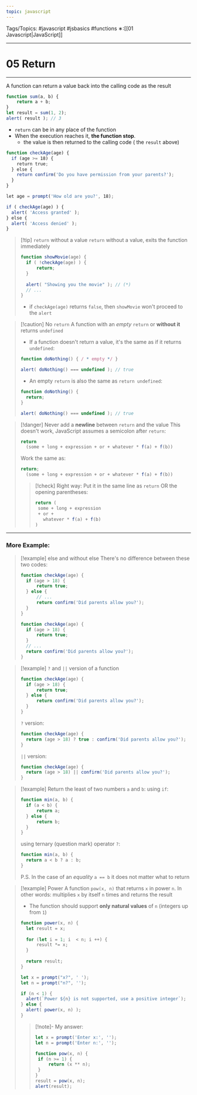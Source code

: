 ```yaml
---
topic: javascript
---
```

Tags/Topics: #javascript #jsbasics #functions
∗:[[01 Javascript|JavaScript]] 

---
# 05 Return

--- 
A function can return a value back into the calling code as the result

```javascript
function sum(a, b) {
	return a + b;
}
let result = sum(1, 2);
alert( result ); // 3
```

- `return` can be in any place of the function
- When the execution reaches it, __the function stop__.
	- the value is then returned to the calling code ( the `result` above)

```javascript
function checkAge(age) {
  if (age >= 18) {
    return true;
  } else {
    return confirm('Do you have permission from your parents?');
  }
} 

let age = prompt('How old are you?', 18); 

if ( checkAge(age) ) {
  alert( 'Access granted' );
} else {
  alert( 'Access denied' );
}
```

>[!tip] `return` without a value
>`return` without a value, exits the function immediately
>```javascript
>function showMovie(age) {
>	if ( !checkAge(age) ) {
>		return;
>	}
>	
>	alert( "Showing you the movie" ); // (*)
>	// ...
>}
>```
> - if `checkAge(age)` returns `false`, then `showMovie` won't proceed to the `alert`

>[!caution] No `return`
>A function with an _empty_ `return` or __without it__ returns `undefined`
>- If a function doesn't return a value, it's the same as if it returns `undefined`:
>```javascript
>function doNothing() { / * empty */ }
>
>alert( doNothing() === undefined ); // true
>```
>- An empty `return` is also the same as `return undefined`:
>```javascript
>function doNothing() {
>	return;
>}
>
>alert( doNothing() === undefined ); // true
>```


>[!danger] Never add a __newline__ between `return` and the value
>This doesn't work, JavaScript assumes a semicolon after `return`:
>```javascript
>return
>	(some + long + expression + or + whatever * f(a) + f(b))
>```
>Work the same as:
>```javascript
>return;
>	(some + long + expression + or + whatever * f(a) + f(b))
>```
>>[!check] Right way:
>>Put it in the same line as `return`
>>OR the opening parentheses:
>>```javascript
>>return (
>>	some + long + expression
>>	+ or +
>>	  whatever * f(a) + f(b)
>>)
>>```


---
### More Example:
>[!example] else and without else
>There's no difference between these two codes:
>```javascript
>function checkAge(age) {
>	if (age > 18) {
>		return true;
>	} else {
>		// ...
>		return confirm('Did parents allow you?');
>	}
>}
>```
>```javascript
>function checkAge(age) {
>	if (age > 18) {
>		return true;
>	}
>	// ...
>	return confirm('Did parents allow you?');
>}
>```

>[!example] `?` and `||` version of a function
>```javascript
>function checkAge(age) {
>	if (age > 18) {
>		return true;
>	} else {
>		return confirm('Did parents allow you?');
>	}
>}
>```
>`?` version:
>```javascript
>function checkAge(age) {
>	return (age > 18) ? true : confirm('Did parents allow you?');
>}
>```
>`||` version:
>```javascript
>function checkAge(age) {
>	return (age > 18) || confirm('Did parents allow you?');
>}
>```

>[!example] Return the least of two numbers `a` and `b`:
>using `if`:
>```javascript
>function min(a, b) {
>	if (a < b) {
>		return a;
>	} else {
>		return b;
>	}
>}
>```
>using ternary (question mark) operator `?`:
>```javascript
>function min(a, b) {
>	return a < b ? a : b;
>}
>```
>P.S. In the case of an _equality_ `a == b` it does not matter what to return

>[!example] Power
>A function `pow(x, n)` that returns `x` in power `n`.
>In other words: multiplies `x` by itself `n` times and returns the result
>- The function should support __only natural values__ of `n` (integers up from `1`)
>```javascript
>function power(x, n) {
>	let result = x;
>	
>	for (let i = 1; i  < n; i ++) {
>		result *= x;
>	}
>	
>	return result;
>}
>
>let x = prompt("x?", ' ');
>let n = prompt("n?", '');
>
>if (n < 1) {
>	alert(`Power ${n} is not supported, use a positive integer`);
>} else {
>	alert( power(x, n) );
>}
>```
>>[!note]- My answer:
>>```javascript
>>let x = prompt('Enter x:', '');
>>let n = prompt('Enter n:', '');
>>
>>function pow(x, n) {
>>	if (n >= 1) {
>>		return (x ** n);
>>	}
>>}
>>result = pow(x, n);
>>alert(result);
>>```



